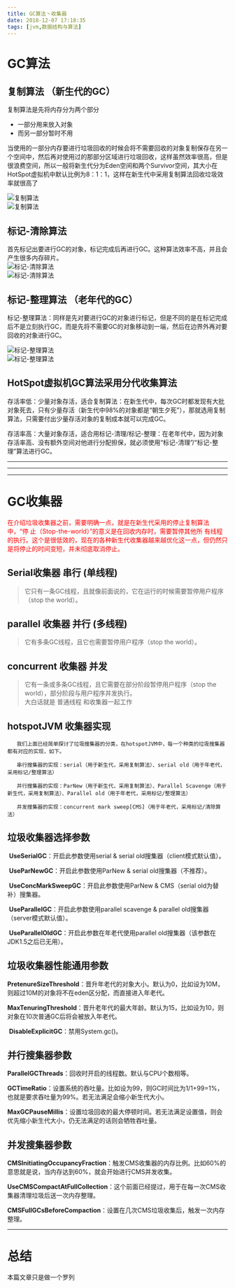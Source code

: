 ```yaml
---
title: GC算法丶收集器
date: 2018-12-07 17:18:35
tags: [jvm,数据结构与算法]
---
```


#  GC算法

## 复制算法  （新生代的GC）
复制算法是先将内存分为两个部分  
*  一部分用来放入对象   
*  而另一部分暂时不用  


当使用的一部分内存要进行垃圾回收的时候会将不需要回收的对象复制保存在另一个空间中，然后再对使用过的那部分区域进行垃圾回收，这样虽然效率很高，但是很浪费空间，所以一般将新生代分为Eden空间和两个Survivor空间，其大小在HotSpot虚拟机中默认比例为8：1：1，这样在新生代中采用复制算法回收垃圾效率就很高了  

![复制算法](/img/2018-12-7/GC算法-复制算法前.jpg)  
![复制算法](/img/2018-12-7/GC算法-复制算法后.png)  



<!--more-->

## 标记-清除算法

首先标记出要进行GC的对象，标记完成后再进行GC。这种算法效率不高，并且会产生很多内存碎片。  
![标记-清除算法](/img/2018-12-7/GC算法-标记清除算法前.png)  
![标记-清除算法](/img/2018-12-7/GC算法-标记清除算法后.png)  



## 标记-整理算法 （老年代的GC）

标记-整理算法：同样是先对要进行GC的对象进行标记，但是不同的是在标记完成后不是立刻执行GC，而是先将不需要GC的对象移动到一端，然后在边界外再对要回收的对象进行GC。  

![标记-整理算法](/img/2018-12-7/GC算法-标记整理算法前.png)  
![标记-整理算法](/img/2018-12-7/GC算法-标记整理算法后.png)



## HotSpot虚拟机GC算法采用分代收集算法

存活率低：少量对象存活，适合复制算法：在新生代中，每次GC时都发现有大批对象死去，只有少量存活（新生代中98%的对象都是“朝生夕死”），那就选用复制算法，只需要付出少量存活对象的复制成本就可以完成GC。

存活率高：大量对象存活，适合用标记-清理/标记-整理：在老年代中，因为对象存活率高、没有额外空间对他进行分配担保，就必须使用“标记-清理”/“标记-整理”算法进行GC。

---
---
---

# GC收集器

<font color="red">在介绍垃圾收集器之前，需要明确一点，就是在新生代采用的停止复制算法中，“停 止（Stop-the-world）”的意义是在回收内存时，需要暂停其他所 有线程的执行。这个是很低效的，现在的各种新生代收集器越来越优化这一点，但仍然只是将停止的时间变短，并未彻底取消停止。</font>  

## Serial收集器  串行 (单线程)

> 它只有一条GC线程，且就像前面说的，它在运行的时候需要暂停用户程序（stop the world）。





## parallel 收集器 并行  (多线程)

> 它有多条GC线程，且它也需要暂停用户程序（stop the world）。





## concurrent 收集器 并发

>它有一条或多条GC线程，且它需要在部分阶段暂停用户程序（stop the world），部分阶段与用户程序并发执行。  
>大白话就是 普通线程 和收集器一起工作


## hotspotJVM 收集器实现

```
   我们上面已经简单探讨了垃圾搜集器的分类，在hotspotJVM中，每一个种类的垃圾搜集器都有对应的实现，如下。

   串行搜集器的实现：serial（用于新生代，采用复制算法）、serial old（用于年老代，采用标记/整理算法）

   并行搜集器的实现：ParNew（用于新生代，采用复制算法）、Parallel Scavenge（用于新生代，采用复制算法）、Parallel old（用于年老代，采用标记/整理算法）

   并发搜集器的实现：concurrent mark sweep[CMS]（用于年老代，采用标记/清除算法）
```





## 垃圾收集器选择参数


​          **UseSerialGC**：开启此参数使用serial & serial old搜集器（client模式默认值）。  

​          **UseParNewGC**：开启此参数使用ParNew & serial old搜集器（不推荐）。  

​          **UseConcMarkSweepGC**：开启此参数使用ParNew & CMS（serial old为替补）搜集器。  

​          **UseParallelGC**：开启此参数使用parallel scavenge & parallel old搜集器（server模式默认值）。  

​          **UseParallelOldGC**：开启此参数在年老代使用parallel old搜集器（该参数在JDK1.5之后已无用）。

  

## 垃圾收集器性能通用参数

 **PretenureSizeThreshold**：晋升年老代的对象大小。默认为0，比如设为10M，则超过10M的对象将不在eden区分配，而直接进入年老代。  

​          **MaxTenuringThreshold**：晋升老年代的最大年龄。默认为15，比如设为10，则对象在10次普通GC后将会被放入年老代。  

​          **DisableExplicitGC**：禁用System.gc()。  

## 并行搜集器参数


​          **ParallelGCThreads**：回收时开启的线程数。默认与CPU个数相等。   

​          **GCTimeRatio**：设置系统的吞吐量。比如设为99，则GC时间比为1/1+99=1%，也就是要求吞吐量为99%。若无法满足会缩小新生代大小。   

​          **MaxGCPauseMillis**：设置垃圾回收的最大停顿时间。若无法满足设置值，则会优先缩小新生代大小，仍无法满足的话则会牺牲吞吐量。 

## 并发搜集器参数

​        **CMSInitiatingOccupancyFraction**：触发CMS收集器的内存比例。比如60%的意思就是说，当内存达到60%，就会开始进行CMS并发收集。

​          **UseCMSCompactAtFullCollection**：这个前面已经提过，用于在每一次CMS收集器清理垃圾后送一次内存整理。

​          **CMSFullGCsBeforeCompaction**：设置在几次CMS垃圾收集后，触发一次内存整理。

---

# 总结

本篇文章只是做一个罗列